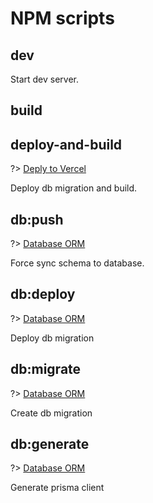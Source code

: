 # NPM scripts

## dev

Start dev server.

## build

## deploy-and-build

?> [Deply to Vercel](deploy-vercel.md)

Deploy db migration and build.

## db:push

?> [Database ORM](orm.md)

Force sync schema to database.

## db:deploy

?> [Database ORM](orm.md)

Deploy db migration

## db:migrate

?> [Database ORM](orm.md)

Create db migration

## db:generate

?> [Database ORM](orm.md)

Generate prisma client

